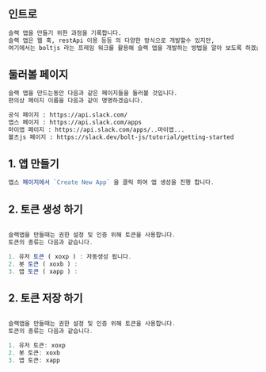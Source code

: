 ## 인트로 
```md
슬랙 앱을 만들기 위한 과정을 기록합니다.
슬랙 앱은 웹 훅, restApi 이용 등등 의 다양한 방식으로 개발할수 있지만,
여기에서는 boltjs 라는 프레임 워크를 활용해 슬랙 앱을 개발하는 방법을 알아 보도록 하겠습니다.
```
## 둘러볼 페이지
```md
슬랙 앱을 만드는동안 다음과 같은 페이지들을 둘러볼 것입니다.
편의상 페이지 이름을 다음과 같이 명명하겠습니다.

공식 페이지 : https://api.slack.com/
앱스 페이지 : https://api.slack.com/apps
마이앱 페이지 : https://api.slack.com/apps/..마이앱...
볼츠js 페이지 : https://slack.dev/bolt-js/tutorial/getting-started

```


## 1. 앱 만들기
```js
앱스 페이지에서 `Create New App` 을 클릭 하여 앱 생성을 진행 합니다.
```


## 2. 토큰 생성 하기
```js

슬랙앱을 만들때는 권한 설정 및 인증 위해 토큰을 사용합니다.
토큰의 종류는 다음과 같습니다.

1. 유저 토큰 ( xoxp ) : 자동생성 됩니다.
2. 봇 토큰 ( xoxb ) : 
3. 앱 토큰 ( xapp ) : 

```

## 2. 토큰 저장 하기
```js

슬랙앱을 만들때는 권한 설정 및 인증 위해 토큰을 사용합니다.
토큰의 종류는 다음과 같습니다.

1. 유저 토큰: xoxp
2. 봇 토큰: xoxb
3. 앱 토큰: xapp

```

